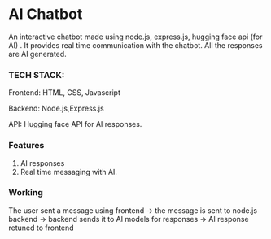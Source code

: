 # AI Chatbot 

An interactive chatbot made using node.js, express.js, hugging face api (for AI) . It provides real time communication with the chatbot. All the responses are AI generated.

### TECH STACK:
Frontend: HTML, CSS, Javascript 

Backend: Node.js,Express.js

API: Hugging face API for AI responses.

### Features
1. AI responses
2. Real time messaging with AI.

### Working
The user sent a message  using frontend -> the message is sent to node.js backend -> backend sends it to AI models for responses -> AI response retuned to frontend
